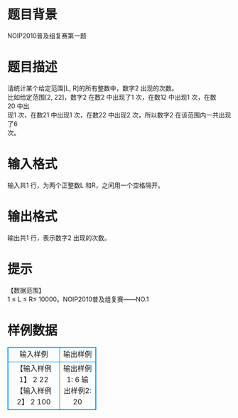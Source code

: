 # 

 
 # 题目背景 
NOIP2010普及组复赛第一题<BR> 

 
 # 题目描述 
请统计某个给定范围[L,&nbsp;R]的所有整数中，数字2&nbsp;出现的次数。<BR>比如给定范围[2,&nbsp;22]，数字2&nbsp;在数2&nbsp;中出现了1&nbsp;次，在数12&nbsp;中出现1&nbsp;次，在数20&nbsp;中出<BR>现1&nbsp;次，在数21&nbsp;中出现1&nbsp;次，在数22&nbsp;中出现2&nbsp;次，所以数字2&nbsp;在该范围内一共出现了6<BR>次。<BR> 

 
 # 输入格式 
输入共1&nbsp;行，为两个正整数L&nbsp;和R，之间用一个空格隔开。 

 
 # 输出格式 
输出共1&nbsp;行，表示数字2&nbsp;出现的次数。 

 
 # 提示 
【数据范围】<BR>1&nbsp;≤&nbsp;L&nbsp;≤&nbsp;R≤&nbsp;10000。NOIP2010普及组复赛——NO.1 
# 样例数据
<style>
        table,table tr th, table tr td { border:1px solid #0094ff; }
        table { width: 200px; min-height: 25px; line-height: 25px; text-align: center; border-collapse: collapse;}   
    </style>
<table>
	<tr>
		<td>输入样例</td>
		<td>输出样例</td>
	</tr>
<tr><td>【输入样例1】
2 22
【输入样例2】
2 100
</td><td>输出样例1:
6
输出样例2:
20
</td></tr></table>
